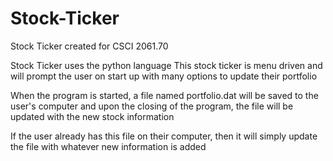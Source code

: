 # Stock-Ticker
Stock Ticker created for CSCI 2061.70

Stock Ticker uses the python language
This stock ticker is menu driven and will prompt the user on start up with
many options to update their portfolio

When the program is started, a file named portfolio.dat will be saved to the user's computer
and upon the closing of the program, the file will be updated with the new stock information

If the user already has this file on their computer, then it will simply update the file with 
whatever new information is added
